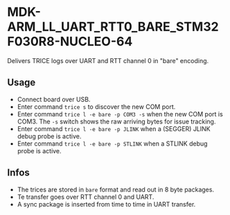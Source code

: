 # MDK-ARM_LL_UART_RTT0_BARE_STM32F030R8-NUCLEO-64

Delivers TRICE logs over UART and RTT channel 0 in "bare" encoding.

## Usage

- Connect board over USB.
- Enter command `trice s` to discover the new COM port.
- Enter command `trice l -e bare -p COM3 -s` when the new COM port is COM3. The `-s` switch shows the raw arriving bytes for issue tracking.
- Enter command `trice l -e bare -p JLINK` when a (SEGGER) JLINK debug probe is active.
- Enter command `trice l -e bare -p STLINK` when a STLINK debug probe is active.

## Infos

- The trices are stored in `bare` format and read out in 8 byte packages.
- Te transfer goes over RTT channel 0 and UART.
- A sync package is inserted from time to time in UART transfer.
